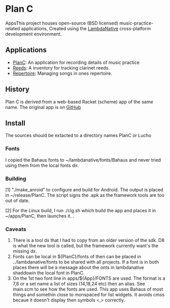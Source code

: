 # Plan C 
AppsThis project houses open-source (BSD licensed) music-practice-related applications,
Created using the [LambdaNative](http://www.lambdanative.org) cross-platform development environment.

## Applications
* [PlanC](apps/PlanC): An application for recording details of music practice
* [Reeds](apps/Reeds): A inventory for tracking clarinet reeds.
* [Repertoire](apps/Repertoire): Managing songs in ones repertoire.

## History
Plan C is derived from a web-based Racket (scheme) app of the same name.
The original app is on [GitHub](https://github.com/louis-frayser/plan-c.git)

## Install
The sources should be extacted to a directory names PlanC or Lucho

### Fonts
I copied the Bahaus fonts to ~/lambdanative/fonts/Bahaus and never tried using them from the local fonts dir.

### Building
[1] "./make_anroid" to configure and build for Android. The output is placed in ~/release/PlanC. The script signs the .apk as the framework tools are too out of date.

[2] For the Linux build, I run ./clg.sh which build the app and places it in ~/apps/PlanC, then launches it.
.

### Caveats
1. There is a tool dx that I had to copy from an older version of the sdk.  D8 is what the new tool is called, but the framework currently want's the missing dx.
2. Fonts can be local in ${PlanC}/fonts of then can be placed in ../lambdanative/fonts to be shared with all projects.
   If a font is in both places there will be a message about the onts in lambdanative shaddowin the local font in PlanC.
3.  On the 1st two font line in apps/${App}/FONTS are used.
    The format is <relative font.path> a 7,8 or a set name  a list of sizes (14,18,24 etc) then an alias.
    See main.scm to see how the fonts are used.  This app uses Bahaus of most things and somethin close to monspaced for list
    widgets. It avoids cmss becaue it doesn't display then symbols <,> correctly.
